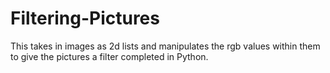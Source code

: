 # Filtering-Pictures

This takes in images as 2d lists and manipulates the rgb values within them to give the pictures a filter completed in Python.
